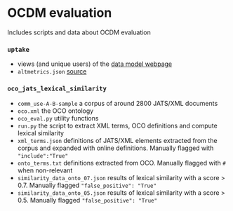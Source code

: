 # OCDM evaluation

Includes scripts and data about OCDM evaluation

### `uptake`

 * views (and unique users) of the [data model webpage](http://opencitations.net/model)
 * `altmetrics.json` [source](https://api.altmetric.com/v1/doi/10.6084/m9.figshare.3443876)

### `oco_jats_lexical_similarity`

 * `comm_use-A-B-sample` a corpus of around 2800 JATS/XML documents
 * `oco.xml` the OCO ontology
 * `oco_eval.py` utility functions
 * `run.py` the script to extract XML terms, OCO definitions and compute lexical similarity
 * `xml_terms.json` definitions of JATS/XML elements extracted from the
 corpus and expanded with online definitions. Manually flagged with `"include":"True"`
 * `onto_terms.txt` definitions extracted from OCO. Manually flagged with `#` when non-relevant
 * `similarity_data_onto_07.json` results of lexical similarity with a score > 0.7. Manually flagged `"false_positive": "True"`
 * `similarity_data_onto_05.json` results of lexical similarity with a score > 0.5.  Manually flagged `"false_positive": "True"`
